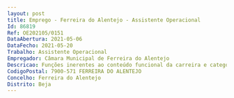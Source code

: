 ```yaml
--- 
layout: post
title: Emprego - Ferreira do Alentejo - Assistente Operacional
Id: 86819
Ref: OE202105/0151
DataAbertura: 2021-05-06
DataFecho: 2021-05-20
Trabalho: Assistente Operacional
Empregador: Câmara Municipal de Ferreira do Alentejo
Descricao: Funções inerentes ao conteúdo funcional da carreira e categoria de Assistente Operacional, na área profissional de mecânica, conforme anexo a que se refere o n.º 2 do artigo 88.º da Lei Geral do Trabalho, complementado pelas seguintes funções  Repara e conserva viaturas municipais, examina os veículos para localizar as deficiências e determina as respetivas causas por trabalhos de desmontagem de certas peças, substituindo ou reparando as mesmas,  incluindo os trabalhos de montagem, procede às afinações e realiza outros trabalhos para manter os veículos em bom estado, inventaria o material necessário e providencia a sua requisição  exercer as demais funções que lhe seja atribuídas por lei ou por despacho superior.
CodigoPostal: 7900-571 FERREIRA DO ALENTEJO
Concelho: Ferreira do Alentejo
Distrito: Beja
--- 
```

